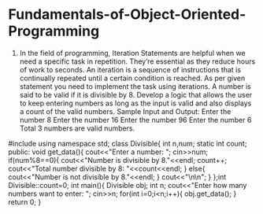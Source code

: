 # Fundamentals-of-Object-Oriented-Programming
1.	In the field of programming, Iteration Statements are helpful when we need a specific task in repetition. They’re essential as they reduce hours of work to seconds. An iteration is a sequence of instructions that is continually repeated until a certain condition is reached. As per given statement you need to implement the task using iterations. 
A number is said to be valid if it is divisible by 8. Develop a logic that allows the user to keep entering numbers as long as the input is valid and also displays a count of the valid numbers. 
Sample Input and Output:
Enter the number
8
Enter the number
16
Enter the number
96
Enter the number
6
Total 3 numbers are valid numbers. 






#include<iostream>
using namespace std;
class Divisible{
	int n,num;
	static int count;
	public:
		void get_data(){
			cout<<"Enter a number: ";
			cin>>num;
			if(num%8==0){
				cout<<"Number is divisible by 8."<<endl;
				count++;
				cout<<"Total number divisible by 8: "<<count<<endl;
			}
			else{
				cout<<"Number is not divisible by 8."<<endl;
			}
			cout<<"\n\n";
		}
};int Divisible::count=0;
int main(){
	Divisible obj;
	int n;
	cout<<"Enter how many numbers want to enter: ";
	cin>>n;
	for(int i=0;i<n;i++){
		obj.get_data();
	}
	return 0;
}
